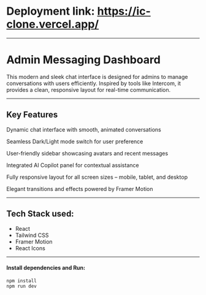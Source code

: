 # Deployment link: https://ic-clone.vercel.app/

---

# Admin Messaging Dashboard
This modern and sleek chat interface is designed for admins to manage conversations with users efficiently. Inspired by tools like Intercom, it provides a clean, responsive layout for real-time communication.

---

## Key Features
Dynamic chat interface with smooth, animated conversations

Seamless Dark/Light mode switch for user preference

User-friendly sidebar showcasing avatars and recent messages

Integrated AI Copilot panel for contextual assistance

Fully responsive layout for all screen sizes – mobile, tablet, and desktop

Elegant transitions and effects powered by Framer Motion



---

## Tech Stack used:

- React
- Tailwind CSS
- Framer Motion
- React Icons

---
#### Install dependencies and Run:
```
npm install
npm run dev
```

